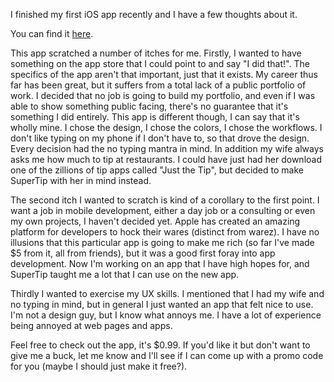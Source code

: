 I finished my first iOS app recently and I have a few thoughts about it.

You can find it [here](https://itunes.apple.com/us/app/supertip/id688654782?mt=8).

This app scratched a number of itches for me. Firstly, I wanted to have something on the app store that I could point to and say "I did that!". The specifics of the app aren't that important, just that it exists. My career thus far has been great, but it suffers from a total lack of a public portfolio of work. I decided that no job is going to build my portfolio, and even if I was able to show something public facing, there's no guarantee that it's something I did entirely. This app is different though, I can say that it's wholly mine. I chose the design, I chose the colors, I chose the workflows. I don't like typing on my phone if I don't have to, so that drove the design. Every decision had the no typing mantra in mind. In addition my wife always asks me how much to tip at restaurants. I could have just had her download one of the zillions of tip apps called "Just the Tip", but decided to make SuperTip with her in mind instead.

The second itch I wanted to scratch is kind of a corollary to the first point. I want a job in mobile development, either a day job or a consulting or even my own projects, I haven't decided yet. Apple has created an amazing platform for developers to hock their wares (distinct from warez). I have no illusions that this particular app is going to make me rich (so far I've made $5 from it, all from friends), but it was a good first foray into app development. Now I'm working on an app that I have high hopes for, and SuperTip taught me a lot that I can use on the new app.

Thirdly I wanted to exercise my UX skills. I mentioned that I had my wife and no typing in mind, but in general I just wanted an app that felt nice to use. I'm not a design guy, but I know what annoys me. I have a lot of experience being annoyed at web pages and apps.

Feel free to check out the app, it's $0.99. If you'd like it but don't want to give me a buck, let me know and I'll see if I can come up with a promo code for you (maybe I should just make it free?).